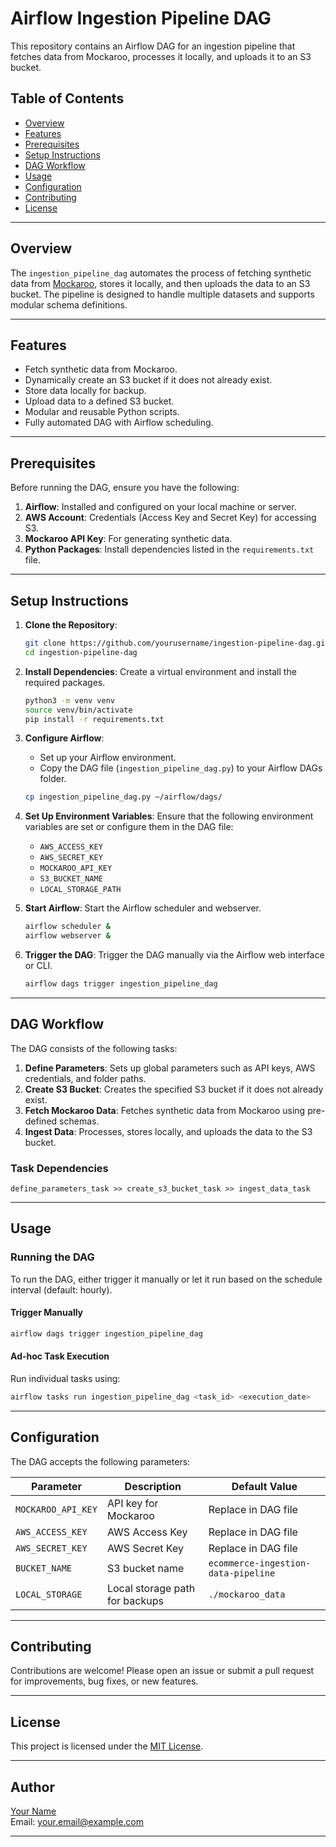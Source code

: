 
# Airflow Ingestion Pipeline DAG

This repository contains an Airflow DAG for an ingestion pipeline that fetches data from Mockaroo, processes it locally, and uploads it to an S3 bucket.

## Table of Contents

- [Overview](#overview)
- [Features](#features)
- [Prerequisites](#prerequisites)
- [Setup Instructions](#setup-instructions)
- [DAG Workflow](#dag-workflow)
- [Usage](#usage)
- [Configuration](#configuration)
- [Contributing](#contributing)
- [License](#license)

---

## Overview

The `ingestion_pipeline_dag` automates the process of fetching synthetic data from [Mockaroo](https://www.mockaroo.com/), stores it locally, and then uploads the data to an S3 bucket. The pipeline is designed to handle multiple datasets and supports modular schema definitions.

---

## Features

- Fetch synthetic data from Mockaroo.
- Dynamically create an S3 bucket if it does not already exist.
- Store data locally for backup.
- Upload data to a defined S3 bucket.
- Modular and reusable Python scripts.
- Fully automated DAG with Airflow scheduling.

---

## Prerequisites

Before running the DAG, ensure you have the following:

1. **Airflow**: Installed and configured on your local machine or server.
2. **AWS Account**: Credentials (Access Key and Secret Key) for accessing S3.
3. **Mockaroo API Key**: For generating synthetic data.
4. **Python Packages**: Install dependencies listed in the `requirements.txt` file.

---

## Setup Instructions

1. **Clone the Repository**:
   ```bash
   git clone https://github.com/yourusername/ingestion-pipeline-dag.git
   cd ingestion-pipeline-dag
   ```

2. **Install Dependencies**:
   Create a virtual environment and install the required packages.
   ```bash
   python3 -m venv venv
   source venv/bin/activate
   pip install -r requirements.txt
   ```

3. **Configure Airflow**:
   - Set up your Airflow environment.
   - Copy the DAG file (`ingestion_pipeline_dag.py`) to your Airflow DAGs folder.

   ```bash
   cp ingestion_pipeline_dag.py ~/airflow/dags/
   ```

4. **Set Up Environment Variables**:
   Ensure that the following environment variables are set or configure them in the DAG file:
   - `AWS_ACCESS_KEY`
   - `AWS_SECRET_KEY`
   - `MOCKAROO_API_KEY`
   - `S3_BUCKET_NAME`
   - `LOCAL_STORAGE_PATH`

5. **Start Airflow**:
   Start the Airflow scheduler and webserver.
   ```bash
   airflow scheduler &
   airflow webserver &
   ```

6. **Trigger the DAG**:
   Trigger the DAG manually via the Airflow web interface or CLI.
   ```bash
   airflow dags trigger ingestion_pipeline_dag
   ```

---

## DAG Workflow

The DAG consists of the following tasks:

1. **Define Parameters**: Sets up global parameters such as API keys, AWS credentials, and folder paths.
2. **Create S3 Bucket**: Creates the specified S3 bucket if it does not already exist.
3. **Fetch Mockaroo Data**: Fetches synthetic data from Mockaroo using pre-defined schemas.
4. **Ingest Data**: Processes, stores locally, and uploads the data to the S3 bucket.

### Task Dependencies

```plaintext
define_parameters_task >> create_s3_bucket_task >> ingest_data_task
```

---

## Usage

### Running the DAG

To run the DAG, either trigger it manually or let it run based on the schedule interval (default: hourly).

#### Trigger Manually
```bash
airflow dags trigger ingestion_pipeline_dag
```

#### Ad-hoc Task Execution
Run individual tasks using:
```bash
airflow tasks run ingestion_pipeline_dag <task_id> <execution_date>
```

---

## Configuration

The DAG accepts the following parameters:

| Parameter         | Description                           | Default Value                                  |
|-------------------|---------------------------------------|-----------------------------------------------|
| `MOCKAROO_API_KEY` | API key for Mockaroo                 | Replace in DAG file                           |
| `AWS_ACCESS_KEY`   | AWS Access Key                      | Replace in DAG file                           |
| `AWS_SECRET_KEY`   | AWS Secret Key                      | Replace in DAG file                           |
| `BUCKET_NAME`      | S3 bucket name                      | `ecommerce-ingestion-data-pipeline`          |
| `LOCAL_STORAGE`    | Local storage path for backups      | `./mockaroo_data`                             |

---

## Contributing

Contributions are welcome! Please open an issue or submit a pull request for improvements, bug fixes, or new features.

---

## License

This project is licensed under the [MIT License](LICENSE).

---

## Author

[Your Name](https://github.com/yourusername)  
Email: your.email@example.com  

---

